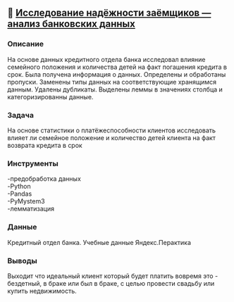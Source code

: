 ## :bank: [**Исследование надёжности заёмщиков — анализ банковских данных**](https://github.com/AnatolyKuzmin/Data_Analyst_Yandex/blob/main/Исследование_надёжности_заёмщиков_анализ_банковских_данных/Исследование%20надёжности%20заёмщиков%20—%20анализ%20банковских%20данных.ipynb)

### Описание
На основе данных кредитного отдела банка исследовал влияние семейного положения и количества детей на факт погашения кредита в срок. Была получена информация о данных. Определены и обработаны пропуски. Заменены типы данных на соответствующие хранящимся данным. Удалены дубликаты. Выделены леммы в значениях столбца и категоризированны данные.
### Задача
На основе статистики о платёжеспособности клиентов исследовать влияет ли семейное положение и количество детей клиента на факт возврата кредита в срок
### Инструменты
-предобработка данных<br>-Python<br>-Pandas<br>-PyMystem3<br>-лемматизация
### Данные
Кредитный отдел банка. Учебные данные Яндекс.Перактика
### Выводы
Выходит что идеальный клиент который будет платить вовремя это - бездетный, в браке или был в браке, с целью провести свадьбу или купить недвижимость.
